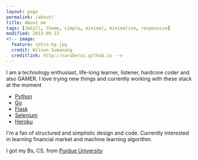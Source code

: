 ```yaml
---
layout: page
permalink: /about/
title: About me
tags: [Jekyll, theme, simple, minimal, minimalism, responsive]
modified: 2013-09-13
<!-- image:
  feature: intro-bg.jpg
  credit: Wilson Sumanang
  creditlink: http://saruberoz.github.io -->
---
```


I am a technology enthusiast, life-long learner, listener, hardcore coder and also GAMER.
I love trying new things and currently working with these stack at the moment

- [Python](https://www.python.org/)
- [Go](http://golang.org/)
- [Flask](http://flask.pocoo.org/)
- [Selenium](http://docs.seleniumhq.org/)
- [Heroku](https://www.heroku.com/)


I'm a fan of structured and simplistic design and code. Currently interested in learning financial market and machine learning algorithm.

I got my Bs, CS. from [Purdue University](http://www.purdue.edu/)


<!-- This site is to share my knowledge and wisdom to the best of my abilities.[^1]


[^1]: Example: *http://saruberoz.github.io* -->
